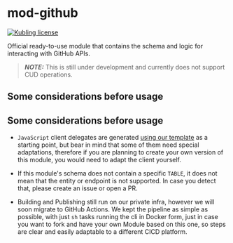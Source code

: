 # mod-github

[![Kubling license](https://img.shields.io/badge/license-Apache%202.0-blue.svg?style=flat-square)](LICENSE)

Official ready-to-use module that contains the schema and logic for interacting with GitHub APIs.

> **_NOTE:_**  This is still under development and currently does not support CUD operations. 

## Some considerations before usage

## Some considerations before usage

* `JavaScript` client delegates are generated [using our template](https://github.com/kubling-community/javascript-gen-clients) as a starting point, but bear in mind that some of them
need special adaptations, therefore if you are planning to create your own version of this module, you would need to adapt the client yourself.

* If this module's schema does not contain a specific `TABLE`, it does not mean that the entity or endpoint is not supported. In case you detect that, please create an issue or open a PR.

* Building and Publishing still run on our private infra, however we will soon migrate to GitHub Actions. We kept the pipeline as simple as possible, with just `sh` tasks running the cli in Docker form, just in case you want to fork and have your own Module based on this one, so steps are clear and easily adaptable to a different CICD platform.  
